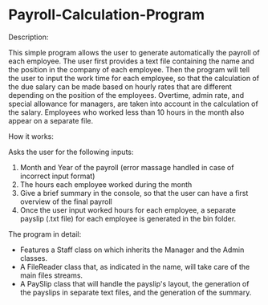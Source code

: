 # Payroll-Calculation-Program

Description:

This simple program allows the user to generate automatically the payroll of each employee. The user first provides a text file containing the name and the position in the company of each employee. Then the program will tell the user to input the work time for each employee, so that the calculation of the due salary can be made based on hourly rates that are different depending on the position of the employees. Overtime, admin rate, and special allowance for managers, are taken into account in the calculation of the salary. Employees who worked less than 10 hours in the month also appear on a separate file.

How it works:

Asks the user for the following inputs:
1. Month and Year of the payroll (error massage handled in case of incorrect input format)
2. The hours each employee worked during the month
3. Give a brief summary in the console, so that the user can have a first overview of the final payroll
4. Once the user input worked hours for each employee, a separate payslip (.txt file) for each employee is generated in the bin folder.

The program in detail:

- Features a Staff class on which inherits the Manager and the Admin classes.
- A FileReader class that, as indicated in the name, will take care of the main files streams.
- A PaySlip class that will handle the payslip's layout, the generation of the payslips in separate text files, and the generation of the summary.
